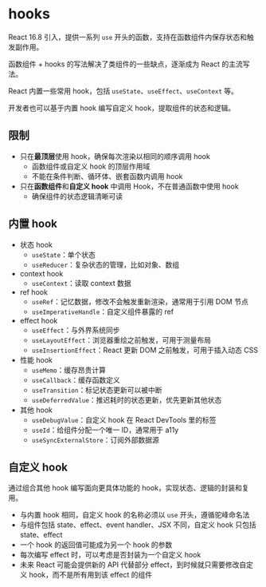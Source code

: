 # hooks

React 16.8 引入，提供一系列 `use` 开头的函数，支持在函数组件内保存状态和触发副作用。

函数组件 + hooks 的写法解决了类组件的一些缺点，逐渐成为 React 的主流写法。

React 内置一些常用 hook，包括 `useState`、`useEffect`、`useContext` 等。

开发者也可以基于内置 hook 编写自定义 hook，提取组件的状态和逻辑。

## 限制

- 只在**最顶层**使用 hook，确保每次渲染以相同的顺序调用 hook
  - 函数组件或自定义 hook 的顶层作用域
  - 不能在条件判断、循环体、嵌套函数内调用 hook
- 只在**函数组件**和**自定义 hook** 中调用 Hook，不在普通函数中使用 hook
  - 确保组件的状态逻辑清晰可读

## 内置 hook

- 状态 hook
  - `useState`：单个状态
  - `useReducer`：复杂状态的管理，比如对象、数组
- context hook
  - `useContext`：读取 context 数据
- ref hook
  - `useRef`：记忆数据，修改不会触发重新渲染，通常用于引用 DOM 节点
  - `useImperativeHandle`：自定义组件暴露的 ref
- effect hook
  - `useEffect`：与外界系统同步
  - `useLayoutEffect`：浏览器重绘之前触发，可用于测量布局
  - `useInsertionEffect`：React 更新 DOM 之前触发，可用于插入动态 CSS
- 性能 hook
  - `useMemo`：缓存昂贵计算
  - `useCallback`：缓存函数定义
  - `useTransition`：标记状态更新可以被中断
  - `useDeferredValue`：推迟耗时的状态更新，优先更新其他状态
- 其他 hook
  - `useDebugValue`：自定义 hook 在 React DevTools 里的标签
  - `useId`：给组件分配一个唯一 ID，通常用于 a11y
  - `useSyncExternalStore`：订阅外部数据源

## 自定义 hook

通过组合其他 hook 编写面向更具体功能的 hook，实现状态、逻辑的封装和复用。

- 与内置 hook 相同，自定义 hook 的名称必须以 `use` 开头，遵循驼峰命名法
- 与组件包括 state、effect、event handler、JSX 不同，自定义 hook 只包括 state、effect
- 一个 hook 的返回值可能成为另一个 hook 的参数
- 每次编写 effect 时，可以考虑是否封装为一个自定义 hook
- 未来 React 可能会提供新的 API 代替部分 effect，到时候就只需要修改自定义 hook，而不是所有用到该 effect 的组件
